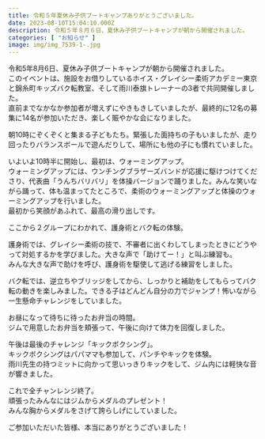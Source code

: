 ```yaml
---
title: 令和５年夏休み子供ブートキャンプありがとうございました。
date: 2023-08-10T15:04:10.000Z
description: 令和５年８月６日、夏休み子供ブートキャンプが朝から開催されました。
categories: [ "お知らせ" ]
image: img/img_7539-1-.jpg
---
```

令和5年8月6日、夏休み子供ブートキャンプが朝から開催されました。\
このイベントは、施設をお借りしているホイス・グレイシー柔術アカデミー東京と錦糸町キッズバク転教室、そして雨川泰旗トレーナーの3者で共同開催しました。\
直前までなかなか参加者が増えずにやきもきしていましたが、最終的に12名の募集に14名が参加いただき、楽しく賑やかな会になりました。

朝10時にぞくぞくと集まる子どもたち。緊張した面持ちの子もいましたが、走り回ったりバランスボールで遊んだりして、場所にも他の子にも慣れていました。

いよいよ10時半に開始し、最初は、ウォーミングアップ。\
ウォーミングアップには、ウンチングブラザーズバンドが応援に駆けつけてくださり、代表曲「うんちバリバリ」を体操バージョンで踊りました。みんな笑いながら踊って、体も温まってたところで、柔術のウォーミングアップと体操のウォーミングアップを行いました。\
最初から笑顔があふれて、最高の滑り出しです。

ここから２グループにわかれて、護身術とバク転の体験。

護身術では、グレイシー柔術の技で、不審者に出くわしてしまったときにどうやって対処するかを学びました。大きな声で「助けてー！」と叫ぶ練習も。\
みんな大きな声で助けを呼び、護身術を駆使して逃げる練習をしました。

バク転では、逆立ちやブリッジをしてから、しっかりと補助をしてもらってバク転の動きを楽しみました。できる子はどんどん自分の力でジャンプ！怖いながら一生懸命チャレンジをしていました。

お昼になって待ちに待ったお弁当の時間。\
ジムで用意したお弁当を頬張って、午後に向けて体力を回復しました。

午後は最後のチャレンジ「キックボクシング」。\
キックボクシングはパパママも参加して、パンチやキックを体験。\
雨川先生の持つミットに向かって思いっきりキックをして、ジム内には軽快な音が響きました。

これで全チャンレンジ終了。\
頑張ったみんなにはジムからメダルのプレゼント！\
みんな胸からメダルをさげて誇らしげにしていました。

ご参加いただいた皆様、本当にありがとうございました！
